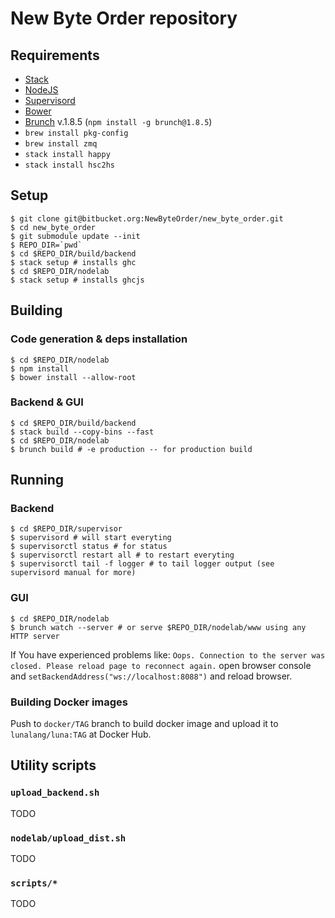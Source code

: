 # New Byte Order repository

## Requirements

* [Stack](http://haskellstack.org/)
* [NodeJS](http://nodejs.org/)
* [Supervisord](http://supervisord.org/)
* [Bower](https://bower.io)
* [Brunch](http://brunch.io) v.1.8.5 (```npm install -g brunch@1.8.5```)
* ```brew install pkg-config```
* ```brew install zmq```
* ```stack install happy```
* ```stack install hsc2hs```

## Setup

```shell
$ git clone git@bitbucket.org:NewByteOrder/new_byte_order.git
$ cd new_byte_order
$ git submodule update --init
$ REPO_DIR=`pwd`
$ cd $REPO_DIR/build/backend
$ stack setup # installs ghc
$ cd $REPO_DIR/nodelab
$ stack setup # installs ghcjs
```

## Building

### Code generation & deps installation

```shell
$ cd $REPO_DIR/nodelab
$ npm install
$ bower install --allow-root
```

### Backend & GUI

```shell
$ cd $REPO_DIR/build/backend
$ stack build --copy-bins --fast
$ cd $REPO_DIR/nodelab
$ brunch build # -e production -- for production build
```

## Running

### Backend

```shell
$ cd $REPO_DIR/supervisor
$ supervisord # will start everyting
$ supervisorctl status # for status
$ supervisorctl restart all # to restart everyting
$ supervisorctl tail -f logger # to tail logger output (see supervisord manual for more)
```


### GUI

```shell
$ cd $REPO_DIR/nodelab
$ brunch watch --server # or serve $REPO_DIR/nodelab/www using any HTTP server
```

If You have experienced problems like: ```Oops. Connection to the server was closed. Please reload page to reconnect again.``` open browser console and ```setBackendAddress("ws://localhost:8088")``` and reload browser.

### Building Docker images

Push to `docker/TAG` branch to build docker image and upload it to `lunalang/luna:TAG` at Docker Hub.

## Utility scripts

### `upload_backend.sh`

TODO

### `nodelab/upload_dist.sh`

TODO

### `scripts/*`

TODO
